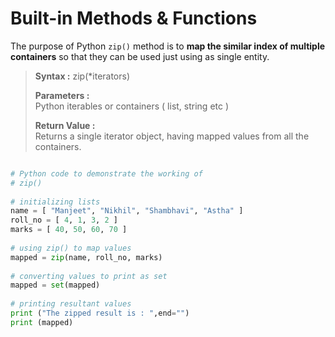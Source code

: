 # Built-in Methods & Functions

The purpose of Python `zip()` method is to **map the similar index of multiple containers** so that they can be used just using as single entity.   
 

> **Syntax :**  zip\(\*iterators\) 
>
> **Parameters :**   
> Python iterables or containers \( list, string etc \) 
>
> **Return Value :**   
> Returns a single iterator object, having mapped values from all the   
> containers.

```python

# Python code to demonstrate the working of 
# zip()
  
# initializing lists
name = [ "Manjeet", "Nikhil", "Shambhavi", "Astha" ]
roll_no = [ 4, 1, 3, 2 ]
marks = [ 40, 50, 60, 70 ]
  
# using zip() to map values
mapped = zip(name, roll_no, marks)
  
# converting values to print as set
mapped = set(mapped)
  
# printing resultant values 
print ("The zipped result is : ",end="")
print (mapped)
```

